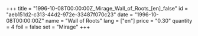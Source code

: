 +++
title = "1996-10-08T00:00:00Z_Mirage_Wall_of_Roots_[en]_false"
id = "aeb151d2-c313-44d2-972e-33487f070c23"
date = "1996-10-08T00:00:00Z"
name = "Wall of Roots"
lang = ["en"]
price = "0.30"
quantity = 4
foil = false
set = "Mirage"
+++
